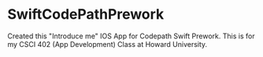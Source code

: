 # SwiftCodePathPrework
Created this "Introduce me" IOS App for Codepath Swift Prework. This is for my CSCI 402 (App Development) Class at Howard University.
